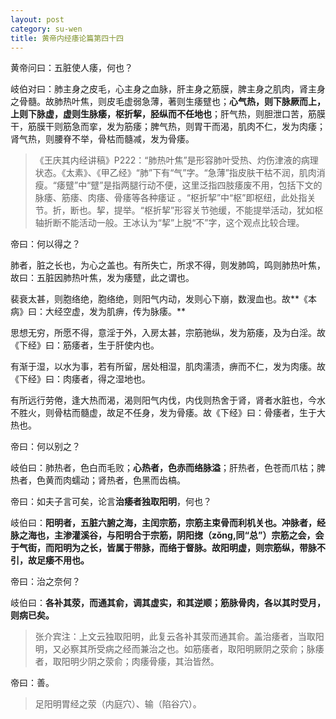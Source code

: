 ```yaml
---
layout: post
category: su-wen
title: 黄帝内经痿论篇第四十四
---
```


黄帝问曰：五脏使人痿，何也？

岐伯对曰：肺主身之皮毛，心主身之血脉，肝主身之筋膜，脾主身之肌肉，肾主身之骨髓。故肺热叶焦，则皮毛虚弱急薄，著则生痿躄也；**心气热，则下脉厥而上，上则下脉虚，虚则生脉痿，枢折挈，胫纵而不任地也**；肝气热，则胆泄口苦，筋膜干，筋膜干则筋急而挛，发为筋痿；脾气热，则胃干而渴，肌肉不仁，发为肉痿；肾气热，则腰脊不举，骨枯而髓减，发为骨痿。

>  《王庆其内经讲稿》P222：“肺热叶焦”是形容肺叶受热、灼伤津液的病理状态。《太素》、《甲乙经》“肺”下有“气”字。“急薄”指皮肤干枯不润，肌肉消瘦。“痿躄”中“躄”是指两腿行动不便，这里泛指四肢痿废不用，包括下文的脉痿、筋痿、肉痿、骨痿等各种痿证 。“枢折挈”中“枢”即枢纽，此处指关节。折，断也。挈，提举。“枢折挈”形容关节弛缓，不能提举活动，犹如枢轴折断不能活动一般。王冰认为“挈”上脱“不”字，这个观点比较合理。

帝曰：何以得之？

肺者，脏之长也，为心之盖也。有所失亡，所求不得，则发肺鸣，鸣则肺热叶焦，故曰：五脏因肺热叶焦，发为痿躄，此之谓也。

裴衰太甚，则胞络绝，胞络绝，则阳气内动，发则心下崩，数溲血也。故**《本病》曰：大经空虚，发为肌痹，传为脉痿。**

思想无穷，所愿不得，意淫于外，入房太甚，宗筋驰纵，发为筋痿，及为白淫。故《下经》曰：筋痿者，生于肝使内也。

有渐于湿，以水为事，若有所留，居处相湿，肌肉濡渍，痹而不仁，发为肉痿。故《下经》曰：肉痿者，得之湿地也。

有所远行劳倦，逢大热而渴，渴则阳气内伐，内伐则热舍于肾，肾者水脏也，今水不胜火，则骨枯而髓虚，故足不任身，发为骨痿。故《下经》曰：骨痿者，生于大热也。

帝曰：何以别之？

岐伯曰：肺热者，色白而毛败；**心热者，色赤而络脉溢**；肝热者，色苍而爪枯；脾热者，色黄而肉蠕动；肾热者，色黑而齿槁。

帝曰：如夫子言可矣，论言**治痿者独取阳明**，何也？

岐伯曰：**阳明者，五脏六腑之海，主闰宗筋，宗筋主束骨而利机关也。冲脉者，经脉之海也，主渗灌溪谷，与阳明合于宗筋，阴阳揔（zǒng,同“总”）宗筋之会，会于气街，而阳明为之长，皆属于带脉，而络于督脉。故阳明虚，则宗筋纵，带脉不引，故足痿不用也。**

帝曰：治之奈何？

岐伯曰：**各补其荥，而通其俞，调其虚实，和其逆顺；筋脉骨肉，各以其时受月，则病已矣。**

> 张介宾注：上文云独取阳明，此复云各补其荥而通其俞。盖治痿者，当取阳明，又必察其所受病之经而兼治之也。如筋痿者，取阳明厥阴之荥俞；脉痿者，取阳明少阴之荥俞；肉痿骨痿，其治皆然。

帝曰：善。

> 足阳明胃经之荥（内庭穴）、输（陷谷穴）。